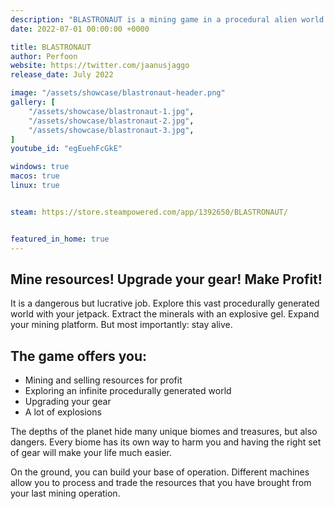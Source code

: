 ```yaml
---
description: "BLASTRONAUT is a mining game in a procedural alien world. Explore, extract and profit."
date: 2022-07-01 00:00:00 +0000

title: BLASTRONAUT
author: Perfoon
website: https://twitter.com/jaanusjaggo
release_date: July 2022

image: "/assets/showcase/blastronaut-header.png"
gallery: [
	"/assets/showcase/blastronaut-1.jpg",
	"/assets/showcase/blastronaut-2.jpg",
	"/assets/showcase/blastronaut-3.jpg",
]
youtube_id: "egEuehFcGkE"

windows: true
macos: true
linux: true


steam: https://store.steampowered.com/app/1392650/BLASTRONAUT/


featured_in_home: true
---
```


## Mine resources! Upgrade your gear! Make Profit!

It is a dangerous but lucrative job. Explore this vast procedurally generated world with your jetpack. Extract the minerals with an explosive gel. Expand your mining platform. But most importantly: stay alive.

## The game offers you:
- Mining and selling resources for profit
- Exploring an infinite procedurally generated world
- Upgrading your gear
- A lot of explosions

The depths of the planet hide many unique biomes and treasures, but also dangers. Every biome has its own way to harm you and having the right set of gear will make your life much easier.

On the ground, you can build your base of operation. Different machines allow you to process and trade the resources that you have brought from your last mining operation.
